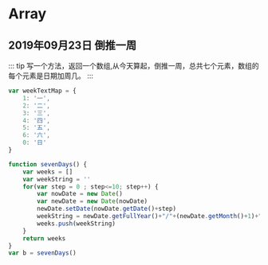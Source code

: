 # Array

## 2019年09月23日 倒推一周
::: tip
写一个方法，返回一个数组,从今天算起，倒推一周，总共七个元素，数组的每个元素是日期加周几。
:::
```js
var weekTextMap = {
    1: '一',
    2: '二',
    3: '三',
    4: '四',
    5: '五',
    6: '六',
    0: '日'
}

function sevenDays() {
    var weeks = []
    var weekString = ''
    for(var step = 0 ; step<=10; step++) {
        var nowDate = new Date()
        var newDate = new Date(nowDate)
        newDate.setDate(nowDate.getDate()+step)
        weekString = newDate.getFullYear()+"/"+(newDate.getMonth()+1)+"/"+newDate.getDate()+" 星期"+weekTextMap[newDate.getDay()];
        weeks.push(weekString)
    }
    return weeks
}
var b = sevenDays()
```
